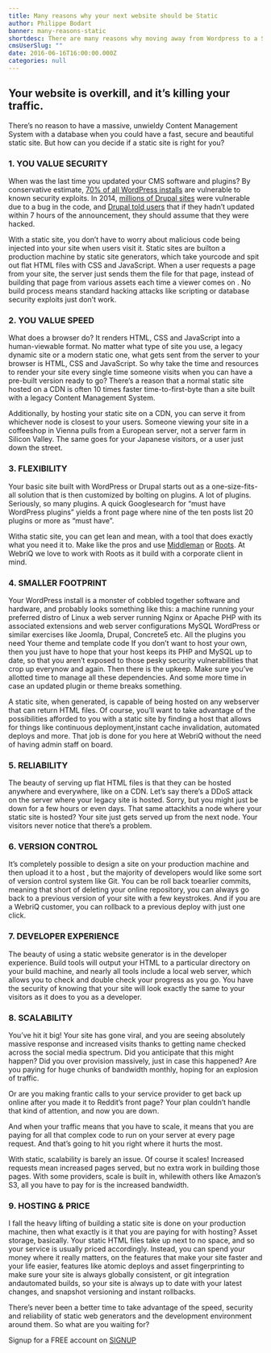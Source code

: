 ```yaml
---
title: Many reasons why your next website should be Static
author: Philippe Bodart
banner: many-reasons-static
shortdesc: There are many reasons why moving away from Wordpress to a Static website approach makes sense
cmsUserSlug: ""
date: 2016-06-16T16:00:00.000Z
categories: null
---
```


## Your website is overkill, and it’s killing your traffic.

There’s no reason to have a massive, unwieldy Content Management System with a database when you could have a fast, secure and beautiful static site. But how can you decide if a static site is right for you?

###  1. YOU VALUE SECURITY

When was the last time you updated your CMS software and plugins? By conservative estimate, [70% of all WordPress installs](https://www.wpwhitesecurity.com/wordpress-security-news-updates/statistics-70-percent-wordpress-installations-vulnerable/) are vulnerable to known security exploits. In 2014, [millions of Drupal sites](https://blog.sucuri.net/2014/10/drupal-warns-every-drupal-7-website-was-compromised-unless-patched.html) were vulnerable due to a bug in the code, and [Drupal told users](https://www.drupal.org/PSA-2014-003) that if they hadn’t updated within 7 hours of the announcement, they should assume that they were hacked. 

With a static site, you don’t have to worry about malicious code being injected into your site when users visit it. Static sites are builton a production machine by static site generators, which take yourcode and spit out flat HTML files with CSS and JavaScript. When a user requests a page from your site, the server just sends them the file for that page, instead of building that page from various assets each time a viewer comes on . No build process means standard hacking attacks like scripting or database security exploits just don’t work.

###  2. YOU VALUE SPEED

What does a browser do? It renders HTML, CSS and JavaScript into a human-viewable format. No matter what type of site you use, a legacy dynamic site or a modern static one, what gets sent from the server to your browser is HTML, CSS and JavaScript. So why take the time and resources to render your site every single time someone visits when you can have a pre-built version ready to go? There’s a reason that a normal static site hosted on a CDN is often 10 times faster time-to-first-byte than a site built with a legacy Content Management System.

Additionally, by hosting your static site on a CDN, you can serve it from whichever node is closest to your users. Someone viewing your site in a coffeeshop in Vienna pulls from a European server, not a server farm in Silicon Valley. The same goes for your Japanese visitors, or a user just down the street.

###  3. FLEXIBILITY

Your basic site built with WordPress or Drupal starts out as a one-size-fits-all solution that is then customized by bolting on plugins. A lot of plugins. Seriously, so many plugins. A quick Googlesearch for “must have WordPress plugins” yields a front page where nine of the ten posts list 20 plugins or more as “must have”.

Witha static site, you can get lean and mean, with a tool that does exactly what you need it to. Make like the pros and use [Middleman](http://www.middlemanapp.com/) or [Roots](http://www.roots.cx/). At WebriQ we love to work with Roots as it build with a corporate client in mind.

###  4. SMALLER FOOTPRINT

Your WordPress install is a monster of cobbled together software and hardware, and probably looks something like this:
a machine running your preferred distro of Linux
a web server running Nginx or Apache
PHP with its associated extensions and web server configurations
MySQL
WordPress or similar exercises like Joomla, Drupal, Concrete5 etc.
All the plugins you need 
Your theme and template code
If you don’t want to host your own, then you just have to hope that your host keeps its PHP and MySQL up to date, so that you aren’t exposed to those pesky security vulnerabilities that crop up everynow and again. Then there is the upkeep. Make sure you’ve allotted time to manage all these dependencies. And some more time in case an updated plugin or theme breaks something.

A static site, when generated, is capable of being hosted on any webserver that can return HTML files. Of course, you’ll want to take advantage of the possibilities afforded to you with a static site by finding a host that allows for things like continuous deployment,instant cache invalidation, automated deploys and more. That job is done for you here at WebriQ without the need of having admin staff on board.

###  5. RELIABILITY

The beauty of serving up flat HTML files is that they can be hosted anywhere and everywhere, like on a CDN. Let’s say there’s a DDoS attack on the server where your legacy site is hosted. Sorry, but you might just be down for a few hours or even days. That same attackhits a node where your static site is hosted? Your site just gets served up from the next node. Your visitors never notice that there’s a problem.

###  6. VERSION CONTROL

It’s completely possible to design a site on your production machine and then upload it to a host , but the majority of developers would like some sort of version control system like Git. You can be roll back toearlier commits, meaning that short of deleting your online repository, you can always go back to a previous version of your site with a few keystrokes. And if you are a WebriQ customer, you can rollback to a previous deploy with just one click.

###  7. DEVELOPER EXPERIENCE

The beauty of using a static website generator is in the developer experience. Build tools will output your HTML to a particular directory on your build machine, and nearly all tools include a local web server, which allows you to check and double check your progress as you go. You have the security of knowing that your site will look exactly the same to your visitors as it does to you as a developer.

###  8. SCALABILITY

You’ve hit it big! Your site has gone viral, and you are seeing absolutely massive response and increased visits thanks to getting name checked across the social media spectrum. Did you anticipate that this might happen? Did you over provision massively, just in case this happened? Are you paying for huge chunks of bandwidth monthly, hoping for an explosion of traffic.

Or are you making frantic calls to your service provider to get back up online after you made it to Reddit’s front page? Your plan couldn’t handle that kind of attention, and now you are down.

And when your traffic means that you have to scale, it means that you are paying for all that complex code to run on your server at every page request. And that’s going to hit you right where it hurts the most.

With static, scalability is barely an issue. Of course it scales! Increased requests mean increased pages served, but no extra work in building those pages. With some providers, scale is built in, whilewith others like Amazon’s S3, all you have to pay for is the increased bandwidth.

###  9. HOSTING &amp; PRICE

I fall the heavy lifting of building a static site is done on your production machine, then what exactly is it that you are paying for with hosting? Asset storage, basically. Your static HTML files take up next to no space, and so your service is usually priced accordingly. Instead, you can spend your money where it really matters, on the features that make your site faster and your life easier, features like atomic deploys and asset fingerprinting to make sure your site is always globally consistent, or git integration andautomated builds, so your site is always up to date with your latest changes, and snapshot versioning and instant rollbacks.

There’s never been a better time to take advantage of the speed, security and reliability of static web generators and the development environment around them. So what are you waiting for?

Signup for a FREE account on [SIGNUP](http://app.webriq.com/sites/create)

 